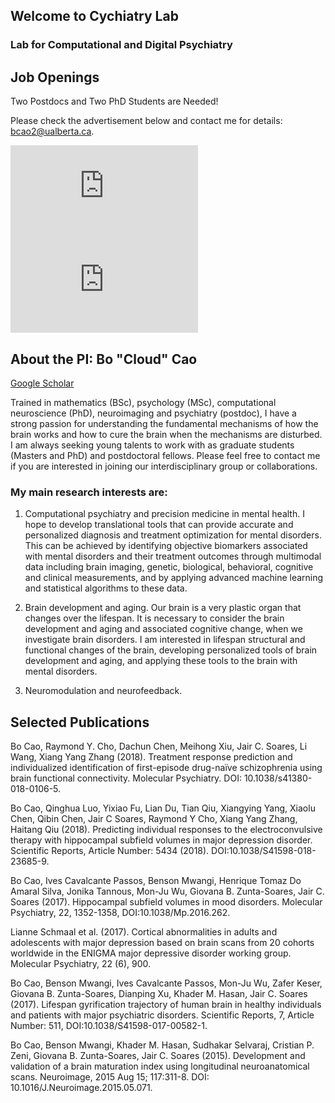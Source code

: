 ## Welcome to Cychiatry Lab
### Lab for Computational and Digital Psychiatry

## Job Openings
Two Postdocs and Two PhD Students are Needed!

Please check the advertisement below and contact me for details: bcao2@ualberta.ca.

<embed src="https://cychiatry.github.io/Cao post doc advertisement 10262018.pdf" type="application/pdf" />

<embed src="https://cychiatry.github.io/Cao phd advertisement 10262018.pdf" type="application/pdf" />



## About the PI: Bo "Cloud" Cao
[Google Scholar](https://scholar.google.ca/citations?user=GsGWZBgAAAAJ&hl=en)

Trained in mathematics (BSc), psychology (MSc), computational neuroscience (PhD), neuroimaging and psychiatry (postdoc), I have a strong passion for understanding the fundamental mechanisms of how the brain works and how to cure the brain when the mechanisms are disturbed. I am always seeking young talents to work with as graduate students (Masters and PhD) and postdoctoral fellows. Please feel free to contact me if you are interested in joining our interdisciplinary group or collaborations.

### My main research interests are:

1) Computational psychiatry and precision medicine in mental health. I hope to develop translational tools that can provide accurate and personalized diagnosis and treatment optimization for mental disorders. This can be achieved by identifying objective biomarkers associated with mental disorders and their treatment outcomes through multimodal data including brain imaging, genetic, biological, behavioral, cognitive and clinical measurements, and by applying advanced machine learning and statistical algorithms to these data.

2) Brain development and aging. Our brain is a very plastic organ that changes over the lifespan. It is necessary to consider the brain development and aging and associated cognitive change, when we investigate brain disorders. I am interested in lifespan structural and functional changes of the brain, developing personalized tools of brain development and aging, and applying these tools to the brain with mental disorders.

3) Neuromodulation and neurofeedback.



## Selected Publications
Bo Cao, Raymond Y. Cho, Dachun Chen, Meihong Xiu, Jair C. Soares, Li Wang, Xiang Yang Zhang (2018). Treatment response prediction and individualized identification of first-episode drug-naïve schizophrenia using brain functional connectivity. Molecular Psychiatry. DOI: 10.1038/s41380-018-0106-5.

Bo Cao, Qinghua Luo, Yixiao Fu, Lian Du, Tian Qiu, Xiangying Yang, Xiaolu Chen, Qibin Chen, Jair C Soares, Raymond Y Cho, Xiang Yang Zhang, Haitang Qiu (2018). Predicting individual responses to the electroconvulsive therapy with hippocampal subfield volumes in major depression disorder. Scientific Reports, Article Number: 5434 (2018). DOI:10.1038/S41598-018-23685-9.

Bo Cao, Ives Cavalcante Passos, Benson Mwangi, Henrique Tomaz Do Amaral Silva, Jonika Tannous, Mon-Ju Wu, Giovana B. Zunta-Soares, Jair C. Soares (2017). Hippocampal subfield volumes in mood disorders. Molecular Psychiatry, 22, 1352-1358, DOI:10.1038/Mp.2016.262.

Lianne Schmaal et al. (2017). Cortical abnormalities in adults and adolescents with major depression based on brain scans from 20 cohorts worldwide in the ENIGMA major depressive disorder working group. Molecular Psychiatry, 22 (6), 900.

Bo Cao, Benson Mwangi, Ives Cavalcante Passos, Mon-Ju Wu, Zafer Keser, Giovana B. Zunta-Soares, Dianping Xu, Khader M. Hasan, Jair C. Soares (2017). Lifespan gyrification trajectory of human brain in healthy individuals and patients with major psychiatric disorders. Scientific Reports, 7, Article Number: 511, DOI:10.1038/S41598-017-00582-1.

Bo Cao, Benson Mwangi, Khader M. Hasan, Sudhakar Selvaraj, Cristian P. Zeni, Giovana B. Zunta-Soares, Jair C. Soares (2015). Development and validation of a brain maturation index using longitudinal neuroanatomical scans. Neuroimage, 2015 Aug 15; 117:311-8. DOI: 10.1016/J.Neuroimage.2015.05.071.

